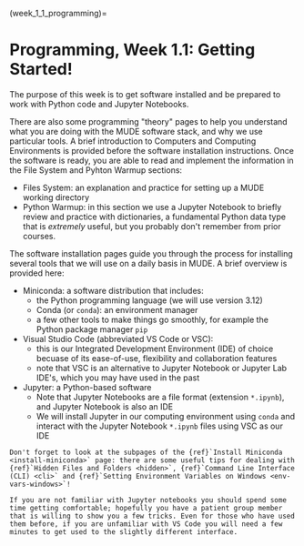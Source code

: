 (week_1_1_programming)=
# Programming, Week 1.1: Getting Started!

The purpose of this week is to get software installed and be prepared to work with Python code and Jupyter Notebooks.

There are also some programming "theory" pages to help you understand what you are doing with the MUDE software stack, and why we use particular tools. A brief introduction to Computers and Computing Environments is provided before the software installation instructions. Once the software is ready, you are able to read and implement the information in the File System and Pyhton Warmup sections:

- Files System: an explanation and practice for setting up a MUDE working directory
- Python Warmup: in this section we use a Jupyter Notebook to briefly review and practice with dictionaries, a fundamental Python data type that is _extremely_ useful, but you probably don't remember from prior courses.

The software installation pages guide you through the process for installing several tools that we will use on a daily basis in MUDE. A brief overview is provided here:
- Miniconda: a software distribution that includes:
  - the Python programming language (we will use version 3.12)
  - Conda (or `conda`): an environment manager
  - a few other tools to make things go smoothly, for example the Python package manager `pip`
- Visual Studio Code (abbreviated VS Code or VSC):
  - this is our Integrated Development Environment (IDE) of choice becuase of its ease-of-use, flexibility and collaboration features
  - note that VSC is an alternative to Jupyter Notebook or Jupyter Lab IDE's, which you may have used in the past
- Jupyter: a Python-based software
  - Note that Jupyter Notebooks are a file format (extension `*.ipynb`), and Jupyter Notebook is also an IDE
  - We will install Jupyter in our computing environment using `conda` and interact with the Jupyter Notebook `*.ipynb` files using VSC as our IDE

```{tip}
Don't forget to look at the subpages of the {ref}`Install Miniconda <install-miniconda>` page: there are some useful tips for dealing with {ref}`Hidden Files and Folders <hidden>`, {ref}`Command Line Interface (CLI) <cli>` and {ref}`Setting Environment Variables on Windows <env-vars-windows>`!
```

```{note}
If you are not familiar with Jupyter notebooks you should spend some time getting comfortable; hopefully you have a patient group member that is willing to show you a few tricks. Even for those who have used them before, if you are unfamiliar with VS Code you will need a few minutes to get used to the slightly different interface.
```